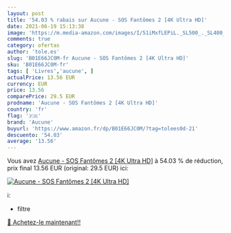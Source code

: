 ```yaml
---
layout: post
title: '54.03 % rabais sur Aucune - SOS Fantômes 2 [4K Ultra HD]'
date: 2021-06-19 15:13:38
image: 'https://m.media-amazon.com/images/I/51iMxfLEPiL._SL500_._SL400_.jpg'
comments: true
category: ofertas
author: 'tole.es'
slug: 'B01E66JC0M-fr Aucune - SOS Fantômes 2 [4K Ultra HD]'
sku: 'B01E66JC0M-fr'
tags: [ 'Livres','aucune', ]
actualPrice: 13.56 EUR
currency: EUR
price: 13.56
comparePrice: 29.5 EUR
prodname: 'Aucune - SOS Fantômes 2 [4K Ultra HD]'
country: 'fr'
flag: '🇫🇷'
brand: 'Aucune'
buyurl: 'https://www.amazon.fr/dp/B01E66JC0M/?tag=tolees0d-21'
descuento: '54.03'
average: '13.56'
---
```


Vous avez [Aucune - SOS Fantômes 2 [4K Ultra HD]](https://www.amazon.fr/dp/B01E66JC0M/?tag=tolees0d-21)  à  54.03 % de réduction, prix final  13.56 EUR (original: 29.5 EUR) ici:

[![Aucune - SOS Fantômes 2 [4K Ultra HD]](https://m.media-amazon.com/images/I/51iMxfLEPiL._SL500_._SL400_.jpg)](https://www.amazon.fr/dp/B01E66JC0M/?tag=tolees0d-21)

ℹ️:

- filtre

[🛒 Achetez-le maintenant!!](https://www.amazon.fr/dp/B01E66JC0M/?tag=tolees0d-21)
